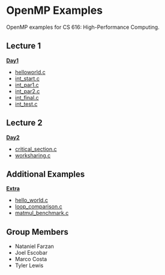 # OpenMP Examples

OpenMP examples for CS 616: High-Performance Computing.

## Lecture 1

**[Day1](./Day1/)**

- [helloworld.c](./Day1/helloworld.c)
- [int_start.c](./Day1/int_start.c)
- [int_par1.c](./Day1/int_par1.c)
- [int_par2.c](./Day1/int_par2.c)
- [int_final.c](./Day1/int_final.c)
- [int_test.c](./Day1/int_test.c)

## Lecture 2

**[Day2](./Day2/)**

- [critical_section.c](./Day2/critical_section.c)
- [worksharing.c](./Day2/worksharing.c)

## Additional Examples

**[Extra](./Extra/)**

- [hello_world.c](./Extra/hello_world.c)
- [loop_comparison.c](./Extra/loop_comparison.c)
- [matmul_benchmark.c](./Extra/matmul_benchmark.c)

## Group Members

- Nataniel Farzan
- Joel Escobar
- Marco Costa
- Tyler Lewis
